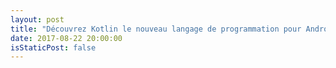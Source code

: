 ```yaml
---
layout: post
title: "Découvrez Kotlin le nouveau langage de programmation pour Android"
date: 2017-08-22 20:00:00
isStaticPost: false
---
```


